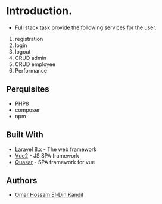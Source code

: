 # Introduction.

- Full stack task provide the following services for the user.

1. registration
1. login
1. logout
1. CRUD admin
1. CRUD employee
1. Performance


## Perquisites
 
 - PHP8
 - composer
 - npm

## Built With

* [Laravel 8.x](https://laravel.com/docs/8.x) - The web framework 
* [Vue2](https://vuejs.org/) - JS SPA framework 
* [Quasar](https://quasar.dev/) -  SPA framework for vue

## Authors
* [Omar Hossam El-Din Kandil](https://github.com/OmarHossamEldin)


